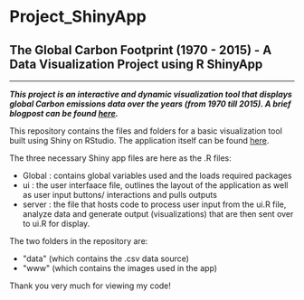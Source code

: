 # Project_ShinyApp
## The Global Carbon Footprint (1970 - 2015) - A Data Visualization Project using R ShinyApp

- - -

_**This project is an interactive and dynamic visualization tool that displays global Carbon emissions data over the years (from 1970 till 2015). A brief blogpost can be found [here](https://nycdatascience.com/blog/student-works/the-global-carbon-footprint-1970-2015/).**_

This repository contains the files and folders for a basic visualization tool built using Shiny on RStudio. The application itself can be found [here](https://codesigma91.shinyapps.io/w19_project/).

The three necessary Shiny app files are here as the .R files:
 - Global : contains global variables used and the loads required packages
 - ui     : the user interfaace file, outlines the layout of the application as well as user input buttons/ interactions and pulls outputs
 - server : the file that hosts code to process user input from the ui.R file, analyze data and generate output (visualizations) that are then sent over to ui.R for display.
 
 The two folders in the repository are:
  - "data" (which contains the .csv data source)
  - "www" (which contains the images used in the app)
 
 Thank you very much for viewing my code!
